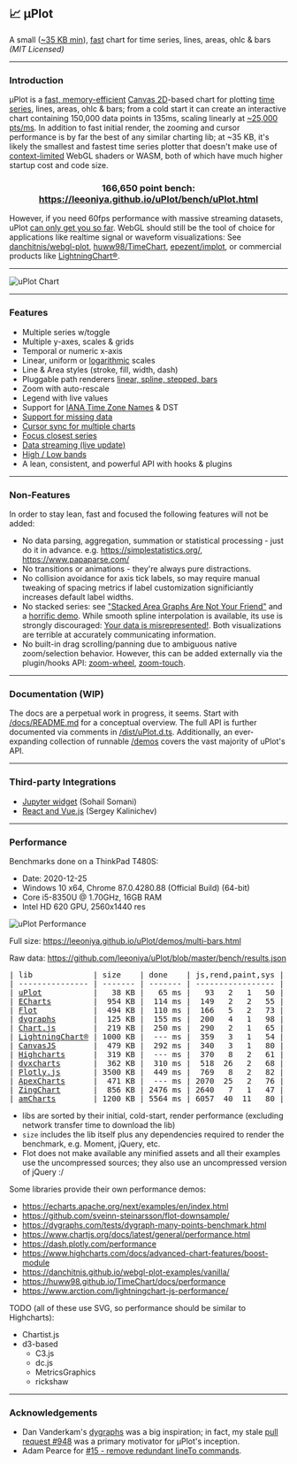 ## 📈 μPlot

A small ([~35 KB min](https://github.com/leeoniya/uPlot/tree/master/dist/uPlot.iife.min.js)), [fast](#performance) chart for time series, lines, areas, ohlc & bars _(MIT Licensed)_

---
### Introduction

μPlot is a [fast, memory-efficient](#performance) [Canvas 2D](https://developer.mozilla.org/en-US/docs/Web/API/CanvasRenderingContext2D)-based chart for plotting [time series](https://en.wikipedia.org/wiki/Time_series), lines, areas, ohlc & bars; from a cold start it can create an interactive chart containing 150,000 data points in 135ms, scaling linearly at [~25,000 pts/ms](https://leeoniya.github.io/uPlot/bench/uPlot-10M.html). In addition to fast initial render, the zooming and cursor performance is by far the best of any similar charting lib; at ~35 KB, it's likely the smallest and fastest time series plotter that doesn't make use of [context-limited](https://bugs.chromium.org/p/chromium/issues/detail?id=771792) WebGL shaders or WASM, both of which have much higher startup cost and code size.

<h3 align="center">166,650 point bench: <a href="https://leeoniya.github.io/uPlot/bench/uPlot.html">https://leeoniya.github.io/uPlot/bench/uPlot.html</a></h3>

However, if you need 60fps performance with massive streaming datasets, uPlot [can only get you so far](https://huww98.github.io/TimeChart/docs/performance).
WebGL should still be the tool of choice for applications like realtime signal or waveform visualizations:
See [danchitnis/webgl-plot](https://github.com/danchitnis/webgl-plot), [huww98/TimeChart](https://github.com/huww98/TimeChart), [epezent/implot](https://github.com/epezent/implot), or commercial products like [LightningChart®](https://www.arction.com/lightningchart-js/).

---
![uPlot Chart](uPlot.png "uPlot Chart")

---
### Features

- Multiple series w/toggle
- Multiple y-axes, scales & grids
- Temporal or numeric x-axis
- Linear, uniform or [logarithmic](https://leeoniya.github.io/uPlot/demos/log-scales.html) scales
- Line & Area styles (stroke, fill, width, dash)
- Pluggable path renderers [linear, spline, stepped, bars](https://leeoniya.github.io/uPlot/demos/line-paths.html)
- Zoom with auto-rescale
- Legend with live values
- Support for [IANA Time Zone Names](https://en.wikipedia.org/wiki/List_of_tz_database_time_zones) & DST
- [Support for missing data](https://leeoniya.github.io/uPlot/demos/missing-data.html)
- [Cursor sync for multiple charts](https://leeoniya.github.io/uPlot/demos/sync-cursor.html)
- [Focus closest series](https://leeoniya.github.io/uPlot/demos/focus-cursor.html)
- [Data streaming (live update)](https://leeoniya.github.io/uPlot/demos/stream-data.html)
- [High / Low bands](https://leeoniya.github.io/uPlot/demos/high-low-bands.html)
- A lean, consistent, and powerful API with hooks & plugins

---
### Non-Features

In order to stay lean, fast and focused the following features will not be added:

- No data parsing, aggregation, summation or statistical processing - just do it in advance. e.g. https://simplestatistics.org/, https://www.papaparse.com/
- No transitions or animations - they're always pure distractions.
- No collision avoidance for axis tick labels, so may require manual tweaking of spacing metrics if label customization significiantly increases default label widths.
- No stacked series: see ["Stacked Area Graphs Are Not Your Friend"](https://everydayanalytics.ca/2014/08/stacked-area-graphs-are-not-your-friend.html) and a [horrific demo](https://leeoniya.github.io/uPlot/demos/stacked-series.html). While smooth spline interpolation is available, its use is strongly discouraged: [Your data is misrepresented!](http://www.vizwiz.com/2011/12/when-you-use-smoothed-line-chart-your.html). Both visualizations are terrible at accurately communicating information.
- No built-in drag scrolling/panning due to ambiguous native zoom/selection behavior. However, this can be added externally via the plugin/hooks API: [zoom-wheel](https://leeoniya.github.io/uPlot/demos/zoom-wheel.html), [zoom-touch](https://leeoniya.github.io/uPlot/demos/zoom-touch.html).

---
### Documentation (WIP)

The docs are a perpetual work in progress, it seems.
Start with [/docs/README.md](https://github.com/leeoniya/uPlot/tree/master/docs) for a conceptual overview.
The full API is further documented via comments in [/dist/uPlot.d.ts](https://github.com/leeoniya/uPlot/blob/master/dist/uPlot.d.ts).
Additionally, an ever-expanding collection of runnable [/demos](https://leeoniya.github.io/uPlot/demos/index.html) covers the vast majority of uPlot's API.

---
### Third-party Integrations

- [Jupyter widget](https://github.com/sohailsomani/uplot_jupyter_widget) (Sohail Somani)
- [React and Vue.js](https://github.com/skalinichev/uplot-wrappers) (Sergey Kalinichev)

---
### Performance

Benchmarks done on a ThinkPad T480S:

- Date: 2020-12-25
- Windows 10 x64, Chrome 87.0.4280.88 (Official Build) (64-bit)
- Core i5-8350U @ 1.70GHz, 16GB RAM
- Intel HD 620 GPU, 2560x1440 res

![uPlot Performance](perf.png "uPlot Performance")

Full size: https://leeoniya.github.io/uPlot/demos/multi-bars.html

Raw data: https://github.com/leeoniya/uPlot/blob/master/bench/results.json

<pre>
| lib             | size    | done    | js,rend,paint,sys | heap peak,final | mousemove (10s)     |
| --------------- | ------- | ------- | ----------------- | --------------- | ------------------- |
| <a href="https://leeoniya.github.io/uPlot/bench/uPlot.html">uPlot</a>           |   38 KB |   65 ms |   93   2   1   50 |  13 MB   3 MB   |  167  384  128  223 |
| <a href="https://leeoniya.github.io/uPlot/bench/ECharts.html">ECharts</a>         |  954 KB |  114 ms |  149   2   2   55 |  13 MB   5 MB   | 2783  495  147  698 |
| <a href="https://leeoniya.github.io/uPlot/bench/Flot.html">Flot</a>            |  494 KB |  110 ms |  166   5   2   73 |  32 MB  18 MB   | ---                 |
| <a href="https://leeoniya.github.io/uPlot/bench/dygraphs.html">dygraphs</a>        |  125 KB |  155 ms |  200   4   1   98 |  72 MB  49 MB   | 1663  237  113  374 |
| <a href="https://leeoniya.github.io/uPlot/bench/Chart.js.html">Chart.js</a>        |  219 KB |  250 ms |  290   2   1   65 |  33 MB  20 MB   | 6256   50   79 1313 |
| <a href="https://leeoniya.github.io/uPlot/bench/LightningChart.html">LightningChart®</a> | 1000 KB |  --- ms |  359   3   1   54 |  26 MB  18 MB   | 9308   87   71  279 |
| <a href="https://leeoniya.github.io/uPlot/bench/CanvasJS.html">CanvasJS</a>        |  479 KB |  292 ms |  340   3   1   80 |  38 MB  27 MB   | 1782  431  112  354 |
| <a href="https://leeoniya.github.io/uPlot/bench/Highcharts.html">Highcharts</a>      |  319 KB |  --- ms |  370   8   2   61 |  52 MB  38 MB   | 1806  661  176  243 |
| <a href="https://leeoniya.github.io/uPlot/bench/dvxcharts.html">dvxcharts</a>       |  362 KB |  310 ms |  518  26   2   68 |  62 MB  24 MB   | 1033  592  146  189 |
| <a href="https://leeoniya.github.io/uPlot/bench/Plotly.js.html">Plotly.js</a>       | 3500 KB |  449 ms |  769   8   2   82 |  56 MB  23 MB   | 1522  201   52  172 |
| <a href="https://leeoniya.github.io/uPlot/bench/ApexCharts.html">ApexCharts</a>      |  471 KB |  --- ms | 2070  25   2   76 | 154 MB  95 MB   | 8593  713  106  174 |
| <a href="https://leeoniya.github.io/uPlot/bench/ZingChart.html">ZingChart</a>       |  856 KB | 2476 ms | 2640   7   1   47 | 140 MB 111 MB   | ---                 |
| <a href="https://leeoniya.github.io/uPlot/bench/amCharts.html">amCharts</a>        | 1200 KB | 5564 ms | 6057  40  11   80 | 235 MB 231 MB   | 6309  650  248  375 |
</pre>

- libs are sorted by their initial, cold-start, render performance (excluding network transfer time to download the lib)
- `size` includes the lib itself plus any dependencies required to render the benchmark, e.g. Moment, jQuery, etc.
- Flot does not make available any minified assets and all their examples use the uncompressed sources; they also use an uncompressed version of jQuery :/

Some libraries provide their own performance demos:

- https://echarts.apache.org/next/examples/en/index.html
- https://github.com/sveinn-steinarsson/flot-downsample/
- https://dygraphs.com/tests/dygraph-many-points-benchmark.html
- https://www.chartjs.org/docs/latest/general/performance.html
- https://dash.plotly.com/performance
- https://www.highcharts.com/docs/advanced-chart-features/boost-module
- https://danchitnis.github.io/webgl-plot-examples/vanilla/
- https://huww98.github.io/TimeChart/docs/performance
- https://www.arction.com/lightningchart-js-performance/

TODO (all of these use SVG, so performance should be similar to Highcharts):

- Chartist.js
- d3-based
  - C3.js
  - dc.js
  - MetricsGraphics
  - rickshaw

---
### Acknowledgements

- Dan Vanderkam's [dygraphs](https://github.com/danvk/dygraphs) was a big inspiration; in fact, my stale [pull request #948](https://github.com/danvk/dygraphs/pull/948) was a primary motivator for μPlot's inception.
- Adam Pearce for [#15 - remove redundant lineTo commands](https://github.com/leeoniya/uPlot/issues/15).
